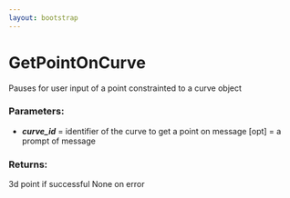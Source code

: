 ```yaml
---
layout: bootstrap
---
```


# GetPointOnCurve

Pauses for user input of a point constrainted to a curve object
          

### Parameters:

- ***curve_id*** = identifier of the curve to get a point on
message [opt] = a prompt of message
        

### Returns:


3d point if successful
None on error
        


